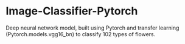 # Image-Classifier-Pytorch
Deep neural network model, built using Pytorch and transfer learning (Pytorch.models.vgg16_bn) to classify 102 types of flowers. 
